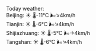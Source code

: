 Today weather:  
Beijing: ☀️   🌡️-11°C 🌬️↘4km/h  
Tianjin: ☀️   🌡️-6°C 🌬️↘4km/h  
Shijiazhuang: ☀️   🌡️-5°C 🌬️→4km/h  
Tangshan: ☀️   🌡️-6°C 🌬️↘4km/h  
